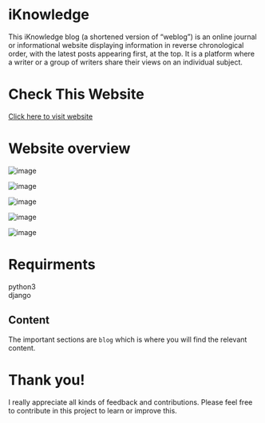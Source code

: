 # iKnowledge
This iKnowledge blog (a shortened version of “weblog”) is an online journal or informational website 
displaying information in reverse chronological order, with the latest posts appearing first, at the top. 
It is a platform where a writer or a group of writers share their views on an individual subject.

# Check This Website

<a href="https://iknowledgesystem.herokuapp.com/">
  Click here to visit website
</a>



# Website overview

![image](https://user-images.githubusercontent.com/95087498/175275805-bf01b7ae-4001-4ff1-9a7d-c58fc691f7c4.png)


![image](https://user-images.githubusercontent.com/95087498/175275878-c382efa2-d3ac-4f8b-87ba-cdd8bce9737e.png)


![image](https://user-images.githubusercontent.com/95087498/175275934-d9c1d19a-a046-4fc7-b589-583171f3f09e.png)


![image](https://user-images.githubusercontent.com/95087498/175276084-93bcffbc-4407-4b63-9221-a86f33eb9649.png)


![image](https://user-images.githubusercontent.com/95087498/175278484-5127645d-d021-4fa2-8968-8215586c6714.png)


<h1>Requirments</h1>
python3<br>
django<br>


## Content

The important sections are `blog` which is where you will find the relevant content.

# Thank you!

I really appreciate all kinds of feedback and contributions. Please feel free to contribute in this project to learn or improve this.

